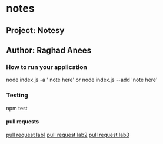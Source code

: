 # notes
## Project: Notesy
## Author: Raghad Anees

### How to run your application 
node index.js -a ' note here' 
or node index.js --add 'note here'

### Testing

npm test

#### pull requests
[pull request lab1](https://github.com/401-advanced-javascript-raghadanees/notes/pull/2)
[pull request lab2](https://github.com/401-advanced-javascript-raghadanees/notes/pull/4)
[pull request lab3]()